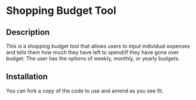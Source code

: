 # Shopping Budget Tool

## Description

This is a shopping budget tool that allows users to input individual expenses and tells them how much they have left to spend/if they have gone over budget. The user has the options of weekly, monthly, or yearly budgets.

## Installation

You can fork a copy of the code to use and amend as you see fit.
